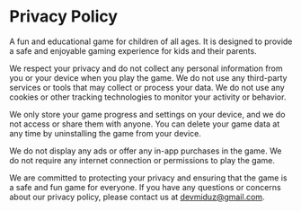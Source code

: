 # Privacy Policy

A fun and educational game for children of all ages. It is designed to provide a safe and enjoyable gaming experience for kids and their parents.

We respect your privacy and do not collect any personal information from you or your device when you play the game. We do not use any third-party services or tools that may collect or process your data. We do not use any cookies or other tracking technologies to monitor your activity or behavior.

We only store your game progress and settings on your device, and we do not access or share them with anyone. You can delete your game data at any time by uninstalling the game from your device.

We do not display any ads or offer any in-app purchases in the game. We do not require any internet connection or permissions to play the game.

We are committed to protecting your privacy and ensuring that the game is a safe and fun game for everyone. If you have any questions or concerns about our privacy policy, please contact us at devmiduz@gmail.com.
